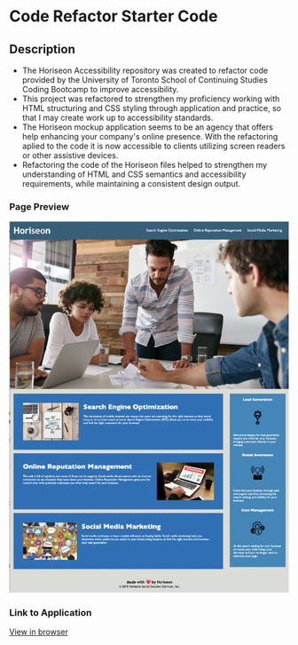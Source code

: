 # Code Refactor Starter Code

## Description

- The Horiseon Accessibility repository was created to refactor code provided by the University of Toronto School of Continuing Studies Coding Bootcamp to improve accessibility.
- This project was refactored to strengthen my proficiency working with HTML structuring and CSS styling through application and practice, so that I may create work up to accessibility standards. 
- The Horiseon mockup application seems to be an agency that offers help enhancing your company's online presence. With the refactoring aplied to the code it is now accessible to clients utilizing screen readers or other assistive devices.   
- Refactoring the code of the Horiseon files helped to strengthen my understanding of HTML and CSS semantics and accessibility requirements, while maintaining a consistent design output. 

### Page Preview

![Horiseon](./Develop/assets/images/Horiseon%20screenshot.png)

### Link to Application

[View in browser]()

